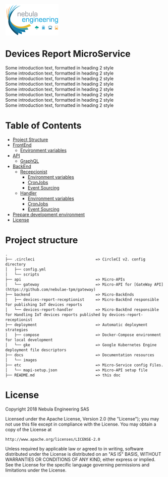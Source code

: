 ![NebulaE](docs/images/nebula.png "Nebula Engineering SAS")

# Devices Report MicroService
Some introduction text, formatted in heading 2 style  
Some introduction text, formatted in heading 2 style  
Some introduction text, formatted in heading 2 style  
Some introduction text, formatted in heading 2 style  
Some introduction text, formatted in heading 2 style  
Some introduction text, formatted in heading 2 style  
Some introduction text, formatted in heading 2 style  
Some introduction text, formatted in heading 2 style  


Table of Contents
=================
  * [Project Structure](#structure)
  * [FrontEnd](#frontend)
    *  [Environment variables](#frontend_env_vars)
  * [API](#api)
    * [GraphQL](#api_graphql)
  * [BackEnd](#backend)
    *  [Recepcionist](#backend_recepcionist)
        *  [Environment variables](#backend_recepcionist_env_vars)
        *  [CronJobs](#backend_recepcionist_cronjobs)
        *  [Event Sourcing](#backend_recepcionist_eventsourcing)
    *  [Handler](#backend_handler)
        *  [Environment variables](#backend_handlert_env_vars)
        *  [CronJobs](#backend_handler_cronjobs)
        *  [Event Sourcing](#backend_handler_eventsourcing)
  * [Prepare development environment](#prepare_dev_env)
  * [License](#license)


# Project structure <a name="structure"></a>

```
.
├── .circleci                           => CircleCI v2. config directory
│   ├── config.yml
│   └── scripts
├── api                                 => Micro-APIs  
│   └── gateway                         => Micro-API for [GateWay API](https://github.com/nebulae-tpm/gateway)  
├── backend                             => Micro-BackEnds  
│   ├── devices-report-receptionist     => Micro-BackEnd responsible for publishing IoT devices reports  
│   └── devices-report-handler          => Micro-BackEnd responsible for Handling IoT devices reports published by devices-report-receptionist  
├── deployment                          => Automatic deployment strategies  
│   ├── compose                         => Docker-Compose environment for local development  
│   └── gke                             => Google Kubernetes Engine deployment file descriptors  
├── docs                                => Documentation resources  
│   └── images  
├── etc                                 => Micro-Service config Files.  
│   └── mapi-setup.json                 => Micro-API setup file  
├── README.md                           => this doc
```


# License <a name="license"></a>

Copyright 2018 Nebula Engineering SAS

Licensed under the Apache License, Version 2.0 (the "License");
you may not use this file except in compliance with the License.
You may obtain a copy of the License at

    http://www.apache.org/licenses/LICENSE-2.0

Unless required by applicable law or agreed to in writing, software
distributed under the License is distributed on an "AS IS" BASIS,
WITHOUT WARRANTIES OR CONDITIONS OF ANY KIND, either express or implied.
See the License for the specific language governing permissions and
limitations under the License.